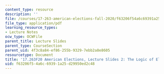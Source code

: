 ```yaml
---
content_type: resource
description: ''
file: /courses/17-263-american-elections-fall-2020/f63206f54a6c69391a25d29950ed2c48_MIT17_263F20_Lec2.pdf
file_type: application/pdf
learning_resource_types:
- Lecture Notes
ocw_type: OCWFile
parent_title: Lecture Slides
parent_type: CourseSection
parent_uid: 4f3c8a84-ef86-255b-9329-7ebb2a8e8605
resourcetype: Document
title: '17.263F20 American Elections, Lecture Slides 2: The Logic of Electoral Democracy'
uid: f63206f5-4a6c-6939-1a25-d29950ed2c48
---
```

